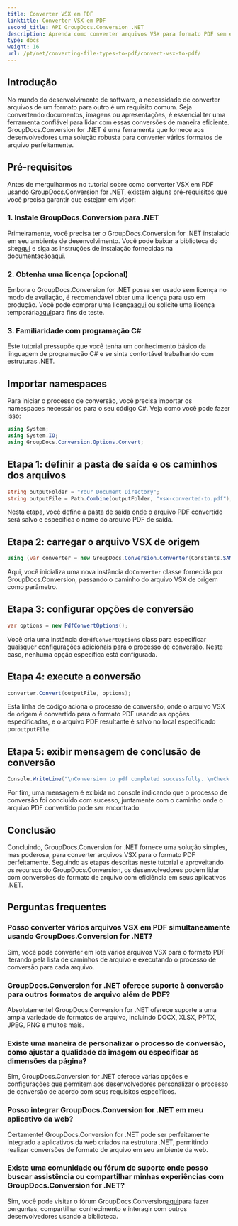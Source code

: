 ```yaml
---
title: Converter VSX em PDF
linktitle: Converter VSX em PDF
second_title: API GroupDocs.Conversion .NET
description: Aprenda como converter arquivos VSX para formato PDF sem esforço usando GroupDocs.Conversion for .NET. Siga nosso tutorial passo a passo.
type: docs
weight: 16
url: /pt/net/converting-file-types-to-pdf/convert-vsx-to-pdf/
---
```

## Introdução
No mundo do desenvolvimento de software, a necessidade de converter arquivos de um formato para outro é um requisito comum. Seja convertendo documentos, imagens ou apresentações, é essencial ter uma ferramenta confiável para lidar com essas conversões de maneira eficiente. GroupDocs.Conversion for .NET é uma ferramenta que fornece aos desenvolvedores uma solução robusta para converter vários formatos de arquivo perfeitamente.
## Pré-requisitos
Antes de mergulharmos no tutorial sobre como converter VSX em PDF usando GroupDocs.Conversion for .NET, existem alguns pré-requisitos que você precisa garantir que estejam em vigor:
### 1. Instale GroupDocs.Conversion para .NET
 Primeiramente, você precisa ter o GroupDocs.Conversion for .NET instalado em seu ambiente de desenvolvimento. Você pode baixar a biblioteca do site[aqui](https://releases.groupdocs.com/conversion/net/) e siga as instruções de instalação fornecidas na documentação[aqui](https://reference.groupdocs.com/conversion/net/).
### 2. Obtenha uma licença (opcional)
 Embora o GroupDocs.Conversion for .NET possa ser usado sem licença no modo de avaliação, é recomendável obter uma licença para uso em produção. Você pode comprar uma licença[aqui](https://purchase.groupdocs.com/buy) ou solicite uma licença temporária[aqui](https://purchase.groupdocs.com/temporary-license/)para fins de teste.
### 3. Familiaridade com programação C#
Este tutorial pressupõe que você tenha um conhecimento básico da linguagem de programação C# e se sinta confortável trabalhando com estruturas .NET.

## Importar namespaces
Para iniciar o processo de conversão, você precisa importar os namespaces necessários para o seu código C#. Veja como você pode fazer isso:

```csharp
using System;
using System.IO;
using GroupDocs.Conversion.Options.Convert;
```
## Etapa 1: definir a pasta de saída e os caminhos dos arquivos
```csharp
string outputFolder = "Your Document Directory";
string outputFile = Path.Combine(outputFolder, "vsx-converted-to.pdf");
```
Nesta etapa, você define a pasta de saída onde o arquivo PDF convertido será salvo e especifica o nome do arquivo PDF de saída.
## Etapa 2: carregar o arquivo VSX de origem
```csharp
using (var converter = new GroupDocs.Conversion.Converter(Constants.SAMPLE_VSX))
```
 Aqui, você inicializa uma nova instância do`Converter` classe fornecida por GroupDocs.Conversion, passando o caminho do arquivo VSX de origem como parâmetro.
## Etapa 3: configurar opções de conversão
```csharp
var options = new PdfConvertOptions();
```
 Você cria uma instância de`PdfConvertOptions` class para especificar quaisquer configurações adicionais para o processo de conversão. Neste caso, nenhuma opção específica está configurada.
## Etapa 4: execute a conversão
```csharp
converter.Convert(outputFile, options);
```
Esta linha de código aciona o processo de conversão, onde o arquivo VSX de origem é convertido para o formato PDF usando as opções especificadas, e o arquivo PDF resultante é salvo no local especificado por`outputFile`.
## Etapa 5: exibir mensagem de conclusão de conversão
```csharp
Console.WriteLine("\nConversion to pdf completed successfully. \nCheck output in {0}", outputFolder);
```
Por fim, uma mensagem é exibida no console indicando que o processo de conversão foi concluído com sucesso, juntamente com o caminho onde o arquivo PDF convertido pode ser encontrado.

## Conclusão
Concluindo, GroupDocs.Conversion for .NET fornece uma solução simples, mas poderosa, para converter arquivos VSX para o formato PDF perfeitamente. Seguindo as etapas descritas neste tutorial e aproveitando os recursos do GroupDocs.Conversion, os desenvolvedores podem lidar com conversões de formato de arquivo com eficiência em seus aplicativos .NET.
## Perguntas frequentes
### Posso converter vários arquivos VSX em PDF simultaneamente usando GroupDocs.Conversion for .NET?
Sim, você pode converter em lote vários arquivos VSX para o formato PDF iterando pela lista de caminhos de arquivo e executando o processo de conversão para cada arquivo.
### GroupDocs.Conversion for .NET oferece suporte à conversão para outros formatos de arquivo além de PDF?
Absolutamente! GroupDocs.Conversion for .NET oferece suporte a uma ampla variedade de formatos de arquivo, incluindo DOCX, XLSX, PPTX, JPEG, PNG e muitos mais.
### Existe uma maneira de personalizar o processo de conversão, como ajustar a qualidade da imagem ou especificar as dimensões da página?
Sim, GroupDocs.Conversion for .NET oferece várias opções e configurações que permitem aos desenvolvedores personalizar o processo de conversão de acordo com seus requisitos específicos.
### Posso integrar GroupDocs.Conversion for .NET em meu aplicativo da web?
Certamente! GroupDocs.Conversion for .NET pode ser perfeitamente integrado a aplicativos da web criados na estrutura .NET, permitindo realizar conversões de formato de arquivo em seu ambiente da web.
### Existe uma comunidade ou fórum de suporte onde posso buscar assistência ou compartilhar minhas experiências com GroupDocs.Conversion for .NET?
 Sim, você pode visitar o fórum GroupDocs.Conversion[aqui](https://forum.groupdocs.com/c/conversion/11)para fazer perguntas, compartilhar conhecimento e interagir com outros desenvolvedores usando a biblioteca.